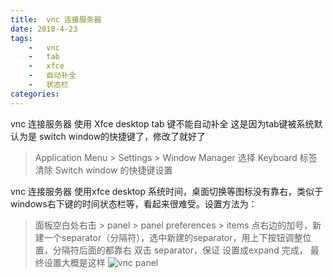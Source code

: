 ```yaml
---
title:  vnc 连接服务器
date: 2018-4-23  
tags:
    -   vnc
    -   tab 
    -   xfce
    -   自动补全
    -   状态栏
categories:  
---
```


vnc 连接服务器 使用 Xfce desktop tab 键不能自动补全
这是因为tab键被系统默认为是 switch window的快捷键了，修改了就好了

> Application Menu > Settings > Window Manager 
> 选择 Keyboard 标签 清除 Switch
> window  的快捷键设置

vnc 连接服务器 使用xfce desktop  系统时间，桌面切换等图标没有靠右，类似于windows右下键的时间状态栏等，看起来很难受。设置方法为：
> 面板空白处右击 > panel > panel preferences > items
> 点右边的加号，新建一个separator（分隔符），选中新建的separator，用上下按钮调整位置，分隔符后面的都靠右
> 双击 separator，保证 设置成expand
> 完成， 最终设置大概是这样
> ![vnc panel](https://img-1253424161.cos.ap-shanghai.myqcloud.com/xsj/2018/4/1523849612319.jpg)
